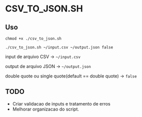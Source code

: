 # CSV_TO_JSON.SH

## Uso
```shell
chmod +x ./csv_to_json.sh
```

```shell
./csv_to_json.sh ~/input.csv ~/output.json false
```

input de arquivo CSV -> `~/input.csv`

output de arquivo JSON -> `~/output.json`

double quote ou single quote(default == double quote) -> `false`


## TODO
-  Criar validacao de inputs e tratamento de erros
-  Melhorar organizacao do script.